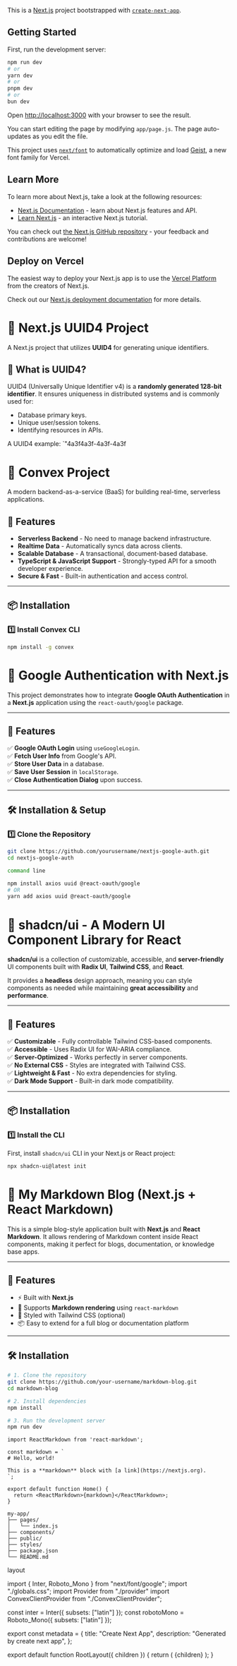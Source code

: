 This is a [Next.js](https://nextjs.org) project bootstrapped with [`create-next-app`](https://github.com/vercel/next.js/tree/canary/packages/create-next-app).

## Getting Started

First, run the development server:

```bash
npm run dev
# or
yarn dev
# or
pnpm dev
# or
bun dev
```

Open [http://localhost:3000](http://localhost:3000) with your browser to see the result.

You can start editing the page by modifying `app/page.js`. The page auto-updates as you edit the file.

This project uses [`next/font`](https://nextjs.org/docs/app/building-your-application/optimizing/fonts) to automatically optimize and load [Geist](https://vercel.com/font), a new font family for Vercel.

## Learn More

To learn more about Next.js, take a look at the following resources:

- [Next.js Documentation](https://nextjs.org/docs) - learn about Next.js features and API.
- [Learn Next.js](https://nextjs.org/learn) - an interactive Next.js tutorial.

You can check out [the Next.js GitHub repository](https://github.com/vercel/next.js) - your feedback and contributions are welcome!

## Deploy on Vercel

The easiest way to deploy your Next.js app is to use the [Vercel Platform](https://vercel.com/new?utm_medium=default-template&filter=next.js&utm_source=create-next-app&utm_campaign=create-next-app-readme) from the creators of Next.js.

Check out our [Next.js deployment documentation](https://nextjs.org/docs/app/building-your-application/deploying) for more details.


# 🚀 Next.js UUID4 Project

A Next.js project that utilizes **UUID4** for generating unique identifiers.

## 📌 What is UUID4?

UUID4 (Universally Unique Identifier v4) is a **randomly generated 128-bit identifier**. It ensures uniqueness in distributed systems and is commonly used for:
- Database primary keys.
- Unique user/session tokens.
- Identifying resources in APIs.

A UUID4 example:
`"4a3f4a3f-4a3f-4a3f

# 🚀 Convex Project

A modern backend-as-a-service (BaaS) for building real-time, serverless applications.

## 📌 Features
- **Serverless Backend** - No need to manage backend infrastructure.
- **Realtime Data** - Automatically syncs data across clients.
- **Scalable Database** - A transactional, document-based database.
- **TypeScript & JavaScript Support** - Strongly-typed API for a smooth developer experience.
- **Secure & Fast** - Built-in authentication and access control.

---

## 📦 Installation

### 1️⃣ Install Convex CLI
```sh
npm install -g convex

```

# 🔐 Google Authentication with Next.js

This project demonstrates how to integrate **Google OAuth Authentication** in a **Next.js** application using the `react-oauth/google` package.

---

## 🚀 Features
✅ **Google OAuth Login** using `useGoogleLogin`.  
✅ **Fetch User Info** from Google's API.  
✅ **Store User Data** in a database.  
✅ **Save User Session** in `localStorage`.  
✅ **Close Authentication Dialog** upon success.  

---

## 🛠 Installation & Setup

### 1️⃣ Clone the Repository
```sh
git clone https://github.com/yourusername/nextjs-google-auth.git
cd nextjs-google-auth

command line

npm install axios uuid @react-oauth/google
# OR
yarn add axios uuid @react-oauth/google

```

# 🎨 shadcn/ui - A Modern UI Component Library for React

**shadcn/ui** is a collection of customizable, accessible, and **server-friendly** UI components built with **Radix UI**, **Tailwind CSS**, and **React**.  

It provides a **headless** design approach, meaning you can style components as needed while maintaining **great accessibility** and **performance**.

---

## 🚀 Features

✅ **Customizable** - Fully controllable Tailwind CSS-based components.  
✅ **Accessible** - Uses Radix UI for WAI-ARIA compliance.  
✅ **Server-Optimized** - Works perfectly in server components.  
✅ **No External CSS** - Styles are integrated with Tailwind CSS.  
✅ **Lightweight & Fast** - No extra dependencies for styling.  
✅ **Dark Mode Support** - Built-in dark mode compatibility.  

---

## 📦 Installation

### **1️⃣ Install the CLI**
First, install `shadcn/ui` CLI in your Next.js or React project:

```sh
npx shadcn-ui@latest init


```



# 🧠 My Markdown Blog (Next.js + React Markdown)

This is a simple blog-style application built with **Next.js** and **React Markdown**. It allows rendering of Markdown content inside React components, making it perfect for blogs, documentation, or knowledge base apps.

---

## 🚀 Features

- ⚡ Built with **Next.js**
- 📝 Supports **Markdown rendering** using `react-markdown`
- 🎨 Styled with Tailwind CSS (optional)
- 📦 Easy to extend for a full blog or documentation platform

---

## 🛠️ Installation

```bash
# 1. Clone the repository
git clone https://github.com/your-username/markdown-blog.git
cd markdown-blog

# 2. Install dependencies
npm install

# 3. Run the development server
npm run dev
```

```
import ReactMarkdown from 'react-markdown';

const markdown = `
# Hello, world!

This is a **markdown** block with [a link](https://nextjs.org).
`;

export default function Home() {
  return <ReactMarkdown>{markdown}</ReactMarkdown>;
}
```

```
my-app/
├── pages/
│   └── index.js
├── components/
├── public/
├── styles/
├── package.json
└── README.md
```





layout 

import { Inter, Roboto_Mono } from "next/font/google";
import "./globals.css";
import Provider from "./provider"
import ConvexClientProvider from "./ConvexClientProvider";

const inter = Inter({ subsets: ["latin"] });
const robotoMono = Roboto_Mono({ subsets: ["latin"] });

export const metadata = {
  title: "Create Next App",
  description: "Generated by create next app",
};

export default function RootLayout({ children }) {
  return (
    <html lang="en" suppressHydrationWarning>
      <body >
        <ConvexClientProvider >
        <Provider>
        {children}
        </Provider>
        </ConvexClientProvider>
      </body>
    </html>
  );
}
